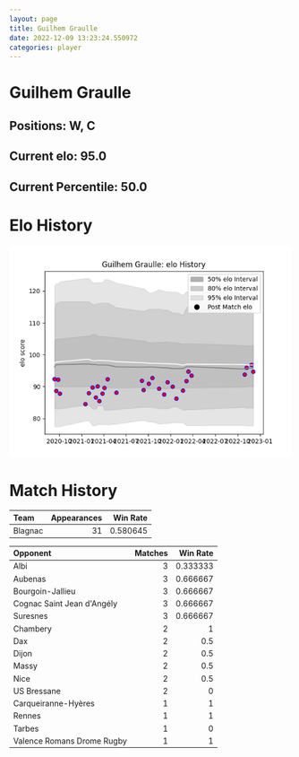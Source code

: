 ```yaml
---  
layout: page  
title: Guilhem Graulle  
date: 2022-12-09 13:23:24.550972  
categories: player  
---
```

# Guilhem Graulle

## Positions: W, C

## Current elo: 95.0

## Current Percentile: 50.0

# Elo History


![elo history](history_GuilhemGraulle.png)
# Match History


| Team    |   Appearances |   Win Rate |
|:--------|--------------:|-----------:|
| Blagnac |            31 |   0.580645 |

| Opponent                   |   Matches |   Win Rate |
|:---------------------------|----------:|-----------:|
| Albi                       |         3 |   0.333333 |
| Aubenas                    |         3 |   0.666667 |
| Bourgoin-Jallieu           |         3 |   0.666667 |
| Cognac Saint Jean d'Angély |         3 |   0.666667 |
| Suresnes                   |         3 |   0.666667 |
| Chambery                   |         2 |   1        |
| Dax                        |         2 |   0.5      |
| Dijon                      |         2 |   0.5      |
| Massy                      |         2 |   0.5      |
| Nice                       |         2 |   0.5      |
| US Bressane                |         2 |   0        |
| Carqueiranne-Hyères        |         1 |   1        |
| Rennes                     |         1 |   1        |
| Tarbes                     |         1 |   0        |
| Valence Romans Drome Rugby |         1 |   1        |